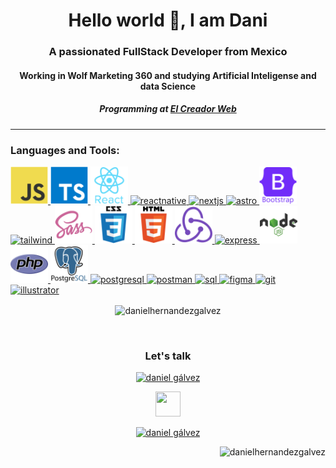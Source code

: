 <h1 align="center">Hello world 👋, I am Dani </h1>
<h3 align="center">A passionated FullStack Developer from Mexico</h3>
<h4 align="center">Working in <b>Wolf Marketing 360</b> and studying Artificial Inteligense and data Science</h4>
<h5 align="center">Programming at <a href="https://elcreadorweb.com" target="_blank">El Creador Web</a></h5>
<hr />


<h3 align="left">Languages and Tools:</h3>
<p align="left">
   <a href="https://developer.mozilla.org/en-US/docs/Web/JavaScript"
    target="_blank"
    rel="noreferrer"
>    
    <img    src="https://raw.githubusercontent.com/devicons/devicon/master/icons/javascript/javascript-original.svg"
      alt="javascript"
      width="60"
      height="60"
    />   
  </a>
  <a href="https://www.typescriptlang.org/" target="_blank" rel="noreferrer">
    <img     src="https://raw.githubusercontent.com/devicons/devicon/master/icons/typescript/typescript-original.svg"
      alt="typescript"
      width="60"
      height="60"
    />
  </a>
   <a href="https://reactjs.org/" target="_blank" rel="noreferrer">
    <img
      src="https://raw.githubusercontent.com/devicons/devicon/master/icons/react/react-original-wordmark.svg"
      alt="react"
      width="60"
      height="60"
    />
  </a>
  <a href="https://reactnative.dev/" target="_blank" rel="noreferrer">
    <img
      src="https://daniel-galvez-website.netlify.app/img/native.png"
      alt="reactnative"
      width="60"
      height="60"
    />
  </a>
  <a href="https://nextjs.org/" target="_blank" rel="noreferrer">
    <img
      src="https://daniel-galvez-website.netlify.app/img/next.png"
      alt="nextjs"
      width="60"
      height="60"
    />
  </a>
    <a href="" target="_blank" rel="noreferrer">
    <img
      src="https://astro.build/assets/press/astro-icon-light-gradient.svg"
      alt="astro"
      width="60"
      height="60"
    />
  </a>
  <a href="https://getbootstrap.com" target="_blank" rel="noreferrer">
    <img
      src="https://raw.githubusercontent.com/devicons/devicon/master/icons/bootstrap/bootstrap-plain-wordmark.svg"
      alt="bootstrap"
      width="60"
      height="60"
    />
  </a>
    <a href="https://tailwindcss.com/" target="_blank" rel="noreferrer">
    <img
      src="https://www.vectorlogo.zone/logos/tailwindcss/tailwindcss-icon.svg"
      alt="tailwind"
      width="60"
      height="60"
    />
  </a>
    <a href="https://sass-lang.com" target="_blank" rel="noreferrer">
    <img
      src="https://raw.githubusercontent.com/devicons/devicon/master/icons/sass/sass-original.svg"
      alt="sass"
      width="60"
      height="60"
    />
  </a>


  <a href="https://www.w3schools.com/css/" target="_blank" rel="noreferrer">
    <img
      src="https://raw.githubusercontent.com/devicons/devicon/master/icons/css3/css3-original-wordmark.svg"
      alt="css3"
      width="60"
      height="60"
    />
  </a>

  <a href="https://www.w3.org/html/" target="_blank" rel="noreferrer">
    <img
      src="https://raw.githubusercontent.com/devicons/devicon/master/icons/html5/html5-original-wordmark.svg"
      alt="html5"
      width="60"
      height="60"
    />
  </a>
  
  <a href="https://redux.js.org" target="_blank" rel="noreferrer">
    <img
      src="https://raw.githubusercontent.com/devicons/devicon/master/icons/redux/redux-original.svg"
      alt="redux"
      width="60"
      height="60"
    />
  </a>

  <a href="https://expressjs.com" target="_blank" rel="noreferrer">
    <img
      src="https://daniel-galvez-website.netlify.app/img/expressjs_logo.png"
      alt="express"
      width="60"
      height="60"
    />
  </a>
  <a href="https://nodejs.org" target="_blank" rel="noreferrer">
    <img
      src="https://raw.githubusercontent.com/devicons/devicon/master/icons/nodejs/nodejs-original-wordmark.svg"
      alt="nodejs"
      width="60"
      height="60"
    />
  </a>
  <a href="https://www.php.net" target="_blank" rel="noreferrer">
    <img
      src="https://raw.githubusercontent.com/devicons/devicon/master/icons/php/php-original.svg"
      alt="php"
      width="60"
      height="60"
    />
  </a>
  <a href="https://www.postgresql.org" target="_blank" rel="noreferrer">
    <img
      src="https://raw.githubusercontent.com/devicons/devicon/master/icons/postgresql/postgresql-original-wordmark.svg"
      alt="postgresql"
      width="60"
      height="60"
    />
  </a>
  <a href="" target="_blank" rel="noreferrer">
    <img
      src="https://brandslogos.com/wp-content/uploads/images/large/mysql-logo-1.png"
      alt="postgresql"
      width="60"
      height="60"
    />
  </a>
  <a href="https://postman.com" target="_blank" rel="noreferrer">
    <img
      src="https://www.vectorlogo.zone/logos/getpostman/getpostman-icon.svg"
      alt="postman"
      width="60"
      height="60"
    />
  </a>
  <a href="" target="_blank" rel="noreferrer">
    <img
      src="https://daniel-galvez-website.netlify.app/img/sql.png"
      alt="sql"
      width="60"
      height="60"
    />
  </a>
    <a href="https://www.figma.com/" target="_blank" rel="noreferrer">
    <img
      src="https://www.vectorlogo.zone/logos/figma/figma-icon.svg"
      alt="figma"
      width="60"
      height="60"
    />
  </a>
  <a href="https://git-scm.com/" target="_blank" rel="noreferrer">
    <img
      src="https://www.vectorlogo.zone/logos/git-scm/git-scm-icon.svg"
      alt="git"
      width="60"
      height="60"
    />
  </a>
    <a
    href="https://www.adobe.com/in/products/illustrator.html"
    target="_blank"
    rel="noreferrer">
    <img
      src="https://www.vectorlogo.zone/logos/adobe_illustrator/adobe_illustrator-icon.svg"
      alt="illustrator"
      width="60"
      height="60"
    />
  </a>

</p>

<!-- 
<hr>

[![Top Langs](https://github-readme-stats.vercel.app/api/top-langs/?username=DanielHernandezGalvez&layout)](https://github.com/anuraghazra/github-readme-stats)
-->

<p align="center">
  <img
    align="center"
    src="https://github-readme-stats.vercel.app/api/top-langs?username=danielhernandezgalvez&show_icons=true&title_color=e3b023&text_color=e6e6e6&bg_color=1a1a1a&locale=en&layout=compact"
    alt="danielhernandezgalvez"
  />
</p>

<br />



<h3 align="center">Let's talk</h3>
<p align="center">
  <a
    href="https://www.linkedin.com/in/-daniel-galvez-dev"
    target="_blank"
    ><img
      src="https://cdn-icons-png.flaticon.com/128/145/145807.png"
      alt="daniel gálvez"
      height="40"
      width="40"
  /></a>
</p>
<p align="center">
  <a href="https://daniel-galvez.elcreadorweb.com/" target="_blank"
    ><img
      src="https://cdn-icons-png.flaticon.com/128/3003/3003511.png"
      height="40"
      width="40"
  /></a>
</p>
<p align="center">
  <a href="mailto:hernandezgalvezalejandro@gmail.com" target="_blank"
    ><img
      src="https://cdn-icons-png.flaticon.com/128/732/732200.png"
      alt="daniel gálvez"
      height="40"
      width="40"
  /></a>
</p>

 <p align="right">
  <img
    src="https://komarev.com/ghpvc/?username=danielhernandezgalvez&label=Profile%20views&color=e3b041&style=flat"
    alt="danielhernandezgalvez"
  />
</p> 
